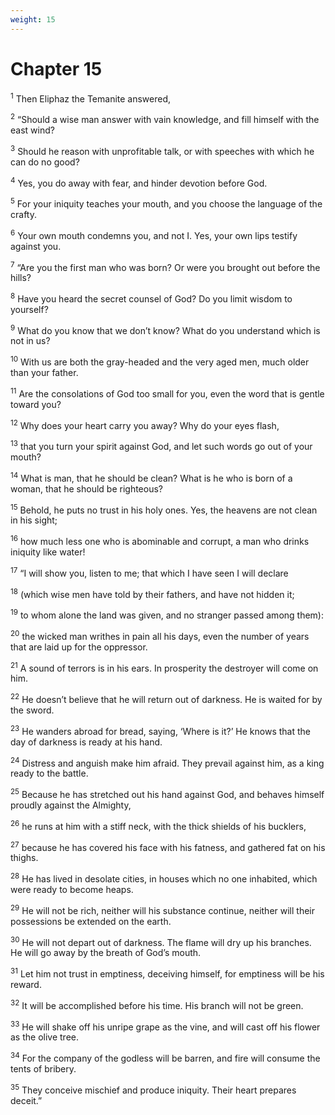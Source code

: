 ```yaml
---
weight: 15
---
```


# Chapter 15

<sup>1</sup> Then Eliphaz the Temanite answered, 

<sup>2</sup> “Should a wise man answer with vain knowledge, and fill himself with the east wind? 

<sup>3</sup> Should he reason with unprofitable talk, or with speeches with which he can do no good? 

<sup>4</sup> Yes, you do away with fear, and hinder devotion before God. 

<sup>5</sup> For your iniquity teaches your mouth, and you choose the language of the crafty. 

<sup>6</sup> Your own mouth condemns you, and not I. Yes, your own lips testify against you. 

<sup>7</sup> “Are you the first man who was born? Or were you brought out before the hills? 

<sup>8</sup> Have you heard the secret counsel of God? Do you limit wisdom to yourself? 

<sup>9</sup> What do you know that we don’t know? What do you understand which is not in us? 

<sup>10</sup> With us are both the gray-headed and the very aged men, much older than your father. 

<sup>11</sup> Are the consolations of God too small for you, even the word that is gentle toward you? 

<sup>12</sup> Why does your heart carry you away? Why do your eyes flash, 

<sup>13</sup> that you turn your spirit against God, and let such words go out of your mouth? 

<sup>14</sup> What is man, that he should be clean? What is he who is born of a woman, that he should be righteous? 

<sup>15</sup> Behold, he puts no trust in his holy ones. Yes, the heavens are not clean in his sight; 

<sup>16</sup> how much less one who is abominable and corrupt, a man who drinks iniquity like water! 

<sup>17</sup> “I will show you, listen to me; that which I have seen I will declare 

<sup>18</sup> (which wise men have told by their fathers, and have not hidden it; 

<sup>19</sup> to whom alone the land was given, and no stranger passed among them): 

<sup>20</sup> the wicked man writhes in pain all his days, even the number of years that are laid up for the oppressor. 

<sup>21</sup> A sound of terrors is in his ears. In prosperity the destroyer will come on him. 

<sup>22</sup> He doesn’t believe that he will return out of darkness. He is waited for by the sword. 

<sup>23</sup> He wanders abroad for bread, saying, ‘Where is it?’ He knows that the day of darkness is ready at his hand. 

<sup>24</sup> Distress and anguish make him afraid. They prevail against him, as a king ready to the battle. 

<sup>25</sup> Because he has stretched out his hand against God, and behaves himself proudly against the Almighty, 

<sup>26</sup> he runs at him with a stiff neck, with the thick shields of his bucklers, 

<sup>27</sup> because he has covered his face with his fatness, and gathered fat on his thighs. 

<sup>28</sup> He has lived in desolate cities, in houses which no one inhabited, which were ready to become heaps. 

<sup>29</sup> He will not be rich, neither will his substance continue, neither will their possessions be extended on the earth. 

<sup>30</sup> He will not depart out of darkness. The flame will dry up his branches. He will go away by the breath of God’s mouth. 

<sup>31</sup> Let him not trust in emptiness, deceiving himself, for emptiness will be his reward. 

<sup>32</sup> It will be accomplished before his time. His branch will not be green. 

<sup>33</sup> He will shake off his unripe grape as the vine, and will cast off his flower as the olive tree. 

<sup>34</sup> For the company of the godless will be barren, and fire will consume the tents of bribery. 

<sup>35</sup> They conceive mischief and produce iniquity. Their heart prepares deceit.” 


